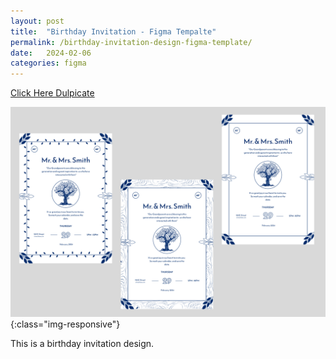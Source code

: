 ```yaml
---
layout: post
title:  "Birthday Invitation - Figma Tempalte"
permalink: /birthday-invitation-design-figma-template/
date:   2024-02-06
categories: figma
---
```



<a class="button" target=”_blank” href="https://www.figma.com/community/file/1336458576131941150/grandparent-birthday-ceremony-invitation-card-figma" target=”_blank”>Click Here Dulpicate</a>

![image-title-here](\assets\img\grandparent-birthday-invitation-card.png){:class="img-responsive"}

This is a birthday invitation design.  